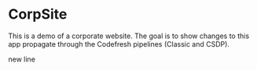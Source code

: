 # CorpSite

This is a demo of a corporate website. The goal is to show changes to this app propagate through the Codefresh pipelines (Classic and CSDP).

new line
